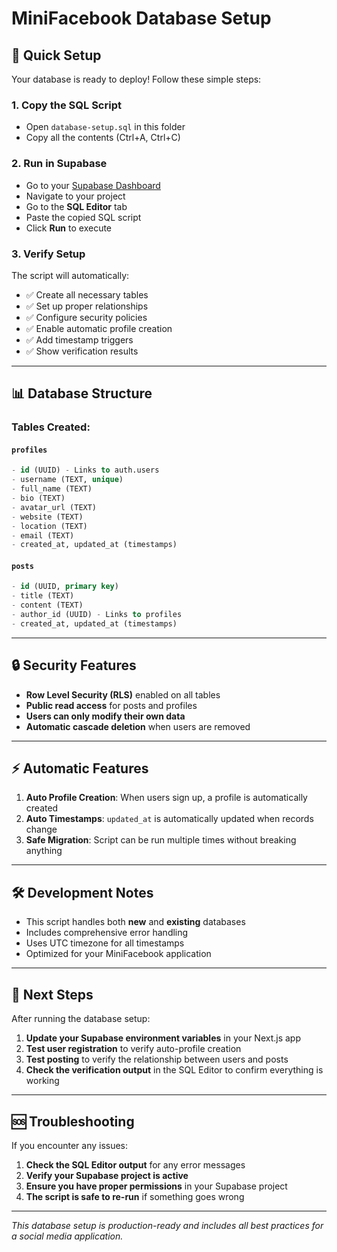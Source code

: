 # MiniFacebook Database Setup

## 🚀 Quick Setup

Your database is ready to deploy! Follow these simple steps:

### 1. **Copy the SQL Script**
- Open `database-setup.sql` in this folder
- Copy all the contents (Ctrl+A, Ctrl+C)

### 2. **Run in Supabase**
- Go to your [Supabase Dashboard](https://supabase.com/dashboard)
- Navigate to your project
- Go to the **SQL Editor** tab
- Paste the copied SQL script
- Click **Run** to execute

### 3. **Verify Setup**
The script will automatically:
- ✅ Create all necessary tables
- ✅ Set up proper relationships
- ✅ Configure security policies
- ✅ Enable automatic profile creation
- ✅ Add timestamp triggers
- ✅ Show verification results

---

## 📊 Database Structure

### **Tables Created:**

#### `profiles`
```sql
- id (UUID) - Links to auth.users
- username (TEXT, unique)
- full_name (TEXT)
- bio (TEXT)
- avatar_url (TEXT)
- website (TEXT)
- location (TEXT)
- email (TEXT)
- created_at, updated_at (timestamps)
```

#### `posts`
```sql
- id (UUID, primary key)
- title (TEXT)
- content (TEXT)
- author_id (UUID) - Links to profiles
- created_at, updated_at (timestamps)
```

---

## 🔒 Security Features

- **Row Level Security (RLS)** enabled on all tables
- **Public read access** for posts and profiles
- **Users can only modify their own data**
- **Automatic cascade deletion** when users are removed

---

## ⚡ Automatic Features

1. **Auto Profile Creation**: When users sign up, a profile is automatically created
2. **Auto Timestamps**: `updated_at` is automatically updated when records change
3. **Safe Migration**: Script can be run multiple times without breaking anything

---

## 🛠 Development Notes

- This script handles both **new** and **existing** databases
- Includes comprehensive error handling
- Uses UTC timezone for all timestamps
- Optimized for your MiniFacebook application

---

## 📝 Next Steps

After running the database setup:

1. **Update your Supabase environment variables** in your Next.js app
2. **Test user registration** to verify auto-profile creation
3. **Test posting** to verify the relationship between users and posts
4. **Check the verification output** in the SQL Editor to confirm everything is working

---

## 🆘 Troubleshooting

If you encounter any issues:

1. **Check the SQL Editor output** for any error messages
2. **Verify your Supabase project is active**
3. **Ensure you have proper permissions** in your Supabase project
4. **The script is safe to re-run** if something goes wrong

---

*This database setup is production-ready and includes all best practices for a social media application.*
